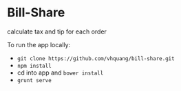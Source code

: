 # Bill-Share
calculate tax and tip for each order

To run the app locally:
- `git clone https://github.com/vhquang/bill-share.git`
- `npm install`
- cd into app and `bower install`
- `grunt serve`

